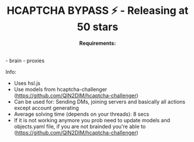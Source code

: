 <h1 align="center">HCAPTCHA BYPASS ⚡ - Releasing at 50 stars</h1>

<p align='center'>
    <b>Requirements:</b><br>
    <br>
</p>
- brain
- proxies


   Info:
- Uses hsl.js
- Use models from hcaptcha-challenger (https://github.com/QIN2DIM/hcaptcha-challenger)
- Can be used for: Sending DMs, joining servers and basically all actions except account generating
- Average solving time (depends on your threads): 8 secs
- If it is not working anymore you prob need to update models and objects.yaml file, if you are not brainded you're able to (https://github.com/QIN2DIM/hcaptcha-challenger)


